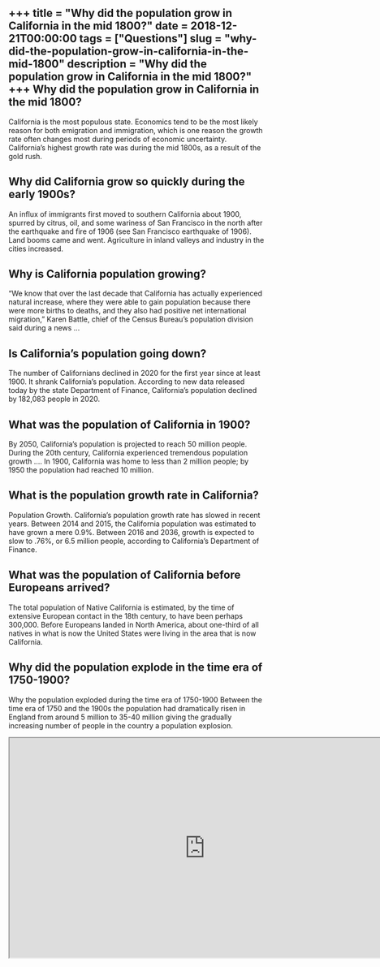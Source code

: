 +++
title = "Why did the population grow in California in the mid 1800?"
date = 2018-12-21T00:00:00
tags = ["Questions"]
slug = "why-did-the-population-grow-in-california-in-the-mid-1800"
description = "Why did the population grow in California in the mid 1800?"
+++
Why did the population grow in California in the mid 1800?
----------------------------------------------------------

California is the most populous state. Economics tend to be the most likely reason for both emigration and immigration, which is one reason the growth rate often changes most during periods of economic uncertainty. California’s highest growth rate was during the mid 1800s, as a result of the gold rush.

Why did California grow so quickly during the early 1900s?
----------------------------------------------------------

An influx of immigrants first moved to southern California about 1900, spurred by citrus, oil, and some wariness of San Francisco in the north after the earthquake and fire of 1906 (see San Francisco earthquake of 1906). Land booms came and went. Agriculture in inland valleys and industry in the cities increased.

Why is California population growing?
-------------------------------------

“We know that over the last decade that California has actually experienced natural increase, where they were able to gain population because there were more births to deaths, and they also had positive net international migration,” Karen Battle, chief of the Census Bureau’s population division said during a news …

Is California’s population going down?
--------------------------------------

The number of Californians declined in 2020 for the first year since at least 1900. It shrank California’s population. According to new data released today by the state Department of Finance, California’s population declined by 182,083 people in 2020.

What was the population of California in 1900?
----------------------------------------------

By 2050, California’s population is projected to reach 50 million people. During the 20th century, California experienced tremendous population growth …. In 1900, California was home to less than 2 million people; by 1950 the population had reached 10 million.

What is the population growth rate in California?
-------------------------------------------------

Population Growth. California’s population growth rate has slowed in recent years. Between 2014 and 2015, the California population was estimated to have grown a mere 0.9%. Between 2016 and 2036, growth is expected to slow to .76%, or 6.5 million people, according to California’s Department of Finance.

What was the population of California before Europeans arrived?
---------------------------------------------------------------

The total population of Native California is estimated, by the time of extensive European contact in the 18th century, to have been perhaps 300,000. Before Europeans landed in North America, about one-third of all natives in what is now the United States were living in the area that is now California.

Why did the population explode in the time era of 1750-1900?
------------------------------------------------------------

Why the population exploded during the time era of 1750-1900 Between the time era of 1750 and the 1900s the population had dramatically risen in England from around 5 million to 35-40 million giving the gradually increasing number of people in the country a population explosion.

<iframe allow="accelerometer; autoplay; clipboard-write; encrypted-media; gyroscope; picture-in-picture" allowfullscreen="" class="__youtube_prefs__  epyt-is-override  no-lazyload" data-no-lazy="1" data-origheight="433" data-origwidth="770" data-skipgform_ajax_framebjll="" height="433" id="_ytid_26700" loading="lazy" src="https://www.youtube.com/embed/4iUAZqytK98?enablejsapi=1&autoplay=0&cc_load_policy=0&cc_lang_pref=&iv_load_policy=1&loop=0&modestbranding=0&rel=1&fs=1&playsinline=0&autohide=2&theme=dark&color=red&controls=1&" title="YouTube player" width="770"></iframe>